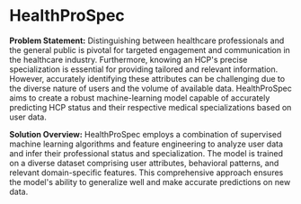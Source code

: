 # HealthProSpec
**Problem Statement:**
Distinguishing between healthcare professionals and the general public is pivotal for targeted engagement and communication in the healthcare industry. Furthermore, knowing an HCP's precise specialization is essential for providing tailored and relevant information. However, accurately identifying these attributes can be challenging due to the diverse nature of users and the volume of available data. HealthProSpec aims to create a robust machine-learning model capable of accurately predicting HCP status and their respective medical specializations based on user data.

**Solution Overview:**
HealthProSpec employs a combination of supervised machine learning algorithms and feature engineering to analyze user data and infer their professional status and specialization. The model is trained on a diverse dataset comprising user attributes, behavioral patterns, and relevant domain-specific features. This comprehensive approach ensures the model's ability to generalize well and make accurate predictions on new data.

